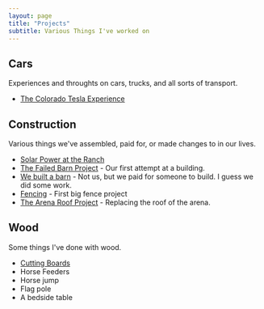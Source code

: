 ```yaml
---
layout: page
title: "Projects"
subtitle: Various Things I've worked on
---
```


## Cars

Experiences and throughts on cars, trucks, and all sorts of transport.

- [The Colorado Tesla Experience](/projects/tesla/theteslaexperience)
## Construction

Various things we've assembled, paid for, or made changes to in our lives.

- [Solar Power at the Ranch](/projects/solar/solarindex)
- [The Failed Barn Project](/projects/barn1/) - Our first attempt at a building.
- [We built a barn](/projects/barn2/) - Not us, but we paid for someone to build. I guess we did some work.
- [Fencing](/projects/fencing/) - First big fence project
- [The Arena Roof Project](/projects/arenaroof/) - Replacing the roof of the arena.

## Wood

Some things I've done with wood.

- [Cutting Boards](/projects/cuttingboards/)
- Horse Feeders
- Horse jump
- Flag pole
- A bedside table